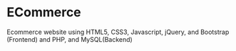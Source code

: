 # ECommerce
Ecommerce website using HTML5, CSS3, Javascript, jQuery, and Bootstrap (Frontend) and PHP, and MySQL(Backend)
